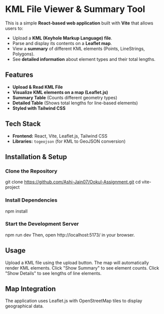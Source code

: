 # KML File Viewer & Summary Tool

This is a simple **React-based web application** built with **Vite** that allows users to:
- Upload a **KML (Keyhole Markup Language) file**.
- Parse and display its contents on a **Leaflet map**.
- View a **summary** of different KML elements (Points, LineStrings, Polygons).
- See **detailed information** about element types and their total lengths.

## Features
- **Upload & Read KML File**
- **Visualize KML elements on a map (Leaflet.js)**
- **Summary Table** (Counts different geometry types)
- **Detailed Table** (Shows total lengths for line-based elements)
- **Styled with Tailwind CSS**

## Tech Stack
- **Frontend:** React, Vite, Leaflet.js, Tailwind CSS
- **Libraries:** `togeojson` (for KML to GeoJSON conversion)

## Installation & Setup

### Clone the Repository
git clone https://github.com/Ashi-Jain07/Ookul-Assignment.git
cd vite-project

### Install Dependencies
npm install

### Start the Development Server
npm run dev
Then, open http://localhost:5173/ in your browser.

## Usage
Upload a KML file using the upload button.
The map will automatically render KML elements.
Click "Show Summary" to see element counts.
Click "Show Details" to see lengths of line elements.

## Map Integration
The application uses Leaflet.js with OpenStreetMap tiles to display geographical data.
